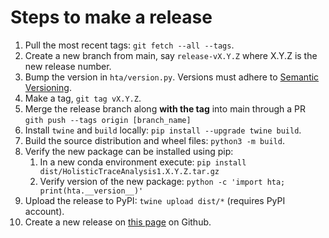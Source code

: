 # Steps to make a release
1. Pull the most recent tags: `git fetch --all --tags`.
1. Create a new branch from main, say `release-vX.Y.Z` where X.Y.Z is the new release number.
1. Bump the version in `hta/version.py`. Versions must adhere to [Semantic Versioning](https://semver.org/).
1. Make a tag, `git tag vX.Y.Z`.
1. Merge the release branch along **with the tag** into main through a PR `gith push --tags origin
   [branch_name]`
1. Install `twine` and `build` locally: `pip install --upgrade twine build`.
1. Build the source distribution and wheel files: `python3 -m build`.
1. Verify the new package can be installed using pip:
    1. In a new conda environment execute: `pip install dist/HolisticTraceAnalysis1.X.Y.Z.tar.gz`
    1. Verify version of the new package: `python -c 'import hta; print(hta.__version__)'`
1. Upload the release to PyPI: `twine upload dist/*` (requires PyPI account).
1. Create a new release on [this
  page](https://github.com/facebookresearch/HolisticTraceAnalysis/releases) on Github.

